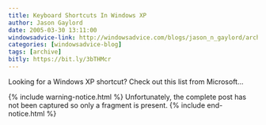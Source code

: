 ```yaml
---
title: Keyboard Shortcuts In Windows XP
author: Jason Gaylord
date: 2005-03-30 13:11:00
windowsadvice-link: http://windowsadvice.com/blogs/jason_n_gaylord/archive/2005/03/30/Windows-XP-Shortcuts.aspx
categories: [windowsadvice-blog]
tags: [archive]
bitly: https://bit.ly/3bTHMcr
---
```


Looking for a Windows XP shortcut? Check out this list from Microsoft...

{% include warning-notice.html %}
Unfortunately, the complete post has not been captured so only a fragment is present.
{% include end-notice.html %}